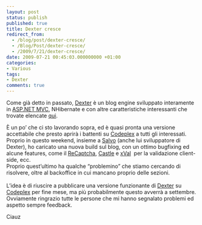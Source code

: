 ```yaml
---
layout: post
status: publish
published: true
title: Dexter cresce
redirect_from: 
  - /blog/post/dexter-cresce/
  - /Blog/Post/dexter-cresce/
  - /2009/7/21/dexter-cresce/
date: 2009-07-21 00:45:03.000000000 +01:00
categories:
- Various
tags:
- Dexter
comments: true
---
```

<p>
	Come gi&agrave; detto in passato, <a href="http://imperugo.tostring.it/About/Dexter" target="_blank">Dexter</a> &egrave; un blog engine sviluppato interamente in <a href="http://www.asp.net/mvc" rel="nofollow" target="_blank">ASP.NET MVC</a>, NHibernate e con altre caratteristiche interessanti che trovate elencate <a href="http://imperugo.tostring.it/About/Dexter" target="_blank" title="Dexter features">qui</a>.</p>
<p>
	&Egrave; un po&rsquo; che ci sto lavorando sopra, ed &egrave; quasi pronta una versione accettabile che presto aprir&agrave; i battenti su <a href="http://www.codeplex.com" rel="nofollow" target="_blank" title="CodePlex">Codeplex</a> a tutti gli interessati. <br />
	Proprio in questo weekend, insieme a <a href="http://blogs.ugidotnet.org/SalvoDiFazio/Default.aspx" rel="nofollow" target="_blank" title="Il Blog di Salvatore Di Fazio">Salvo</a> (anche lui sviluppatore di Dexter), ho caricato una nuova build sul blog, con un ottimo bugfixing ed alcune features, come il <a href="http://recaptcha.net/" rel="nofollow" target="_blank" title="reCaptcha">ReCaptcha</a>, <a href="http://www.castleproject.org/" rel="nofollow" target="_blank" title="Catle Project">Castle</a> e <a href="http://xval.codeplex.com/" rel="nofollow" target="_blank" title="xVal MVC Validation Framework">xVal</a>&nbsp; per la validazione client-side, ecc. <br />
	Proprio quest&rsquo;ultimo ha qualche &ldquo;problemino&rdquo; che stiamo cercando di risolvere, oltre al backoffice in cui mancano proprio delle sezioni. <br />
	<br />
	L&rsquo;idea &egrave; di riuscire a pubblicare una versione funzionante di <a href="http://imperugo.tostring.it/About/Dexter" target="_blank" title="Dexter Blog Engine">Dexter</a> su <a href="http://www.codeplex.com" rel="nofollow" target="_blank" title="CodePlex">Codeplex</a> per fine mese, ma pi&ugrave; probabilmente questo avverr&agrave; a settembre. <br />
	Ovviamente ringrazio tutte le persone che mi hanno segnalato problemi ed aspetto sempre feedback.</p>
<p>
	Ciauz</p>
